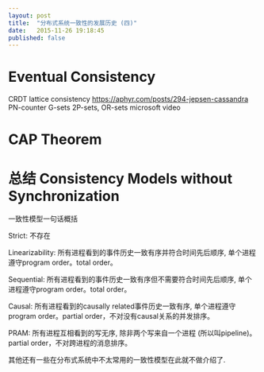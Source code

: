 ```yaml
---
layout: post
title:  "分布式系统一致性的发展历史 (四)"
date:   2015-11-26 19:18:45
published: false
---
```


# Eventual Consistency

CRDT
lattice consistency
https://aphyr.com/posts/294-jepsen-cassandra
PN-counter
G-sets 2P-sets, OR-sets
microsoft video

# CAP Theorem



# 总结 Consistency Models without Synchronization

一致性模型一句话概括

Strict: 不存在

Linearizability: 所有进程看到的事件历史一致有序并符合时间先后顺序, 单个进程遵守program order。total order。

Sequential: 所有进程看到的事件历史一致有序但不需要符合时间先后顺序, 单个进程遵守program order。total order。

Causal: 所有进程看到的causally related事件历史一致有序, 单个进程遵守program order。partial order，不对没有causal关系的并发排序。

PRAM: 所有进程互相看到的写无序, 除非两个写来自一个进程 (所以叫pipeline)。partial order，不对跨进程的消息排序。

其他还有一些在分布式系统中不太常用的一致性模型在此就不做介绍了.


